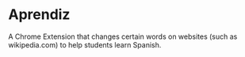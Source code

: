 # Aprendiz
A Chrome Extension that changes certain words on websites (such as wikipedia.com) to help students learn Spanish.
